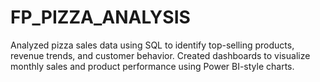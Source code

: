 # FP_PIZZA_ANALYSIS
Analyzed pizza sales data using SQL to identify top-selling products, revenue trends, and customer behavior. Created dashboards to visualize monthly sales and product performance using Power BI-style charts.
